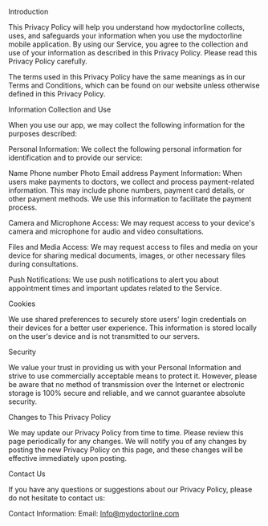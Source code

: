 Introduction

This Privacy Policy will help you understand how mydoctorline collects, uses, and safeguards your information when you use the mydoctorline mobile application. By using our Service, you agree to the collection and use of your information as described in this Privacy Policy. Please read this Privacy Policy carefully.

The terms used in this Privacy Policy have the same meanings as in our Terms and Conditions, which can be found on our website unless otherwise defined in this Privacy Policy.

Information Collection and Use

When you use our app, we may collect the following information for the purposes described:

Personal Information: We collect the following personal information for identification and to provide our service:

Name
Phone number
Photo
Email address
Payment Information: When users make payments to doctors, we collect and process payment-related information. This may include phone numbers, payment card details, or other payment methods. We use this information to facilitate the payment process.

Camera and Microphone Access: We may request access to your device's camera and microphone for audio and video consultations.

Files and Media Access: We may request access to files and media on your device for sharing medical documents, images, or other necessary files during consultations.

Push Notifications: We use push notifications to alert you about appointment times and important updates related to the Service.

Cookies

We use shared preferences to securely store users' login credentials on their devices for a better user experience. This information is stored locally on the user's device and is not transmitted to our servers.

Security

We value your trust in providing us with your Personal Information and strive to use commercially acceptable means to protect it. However, please be aware that no method of transmission over the Internet or electronic storage is 100% secure and reliable, and we cannot guarantee absolute security.

Changes to This Privacy Policy

We may update our Privacy Policy from time to time. Please review this page periodically for any changes. We will notify you of any changes by posting the new Privacy Policy on this page, and these changes will be effective immediately upon posting.

Contact Us

If you have any questions or suggestions about our Privacy Policy, please do not hesitate to contact us:

Contact Information:
Email: Info@mydoctorline.com
